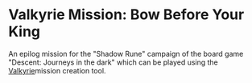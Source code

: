 # Valkyrie Mission: Bow Before Your King

An epilog mission for the "Shadow Rune" campaign of the board game "Descent: Journeys in the dark" which can be played using the [Valkyrie](https://github.com/NPBruce/valkyrie/wiki)mission creation tool.
